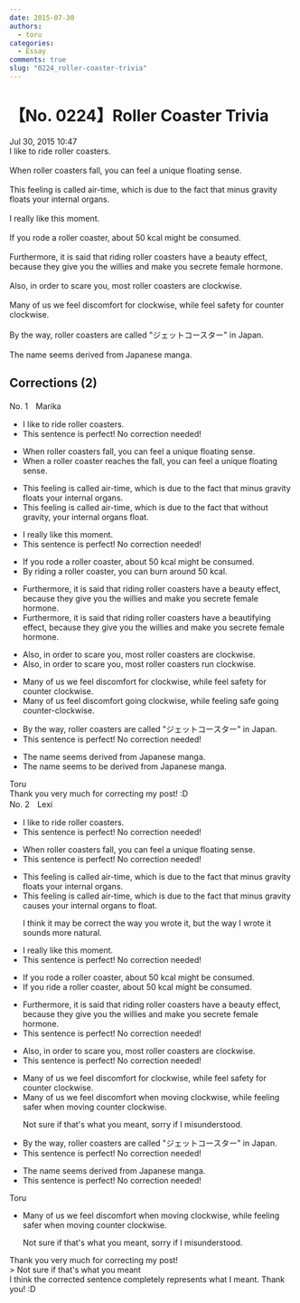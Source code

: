 ```yaml
---
date: 2015-07-30
authors:
  - toru
categories:
  - Essay
comments: true
slug: "0224_roller-coaster-trivia"
---
```


# 【No. 0224】Roller Coaster Trivia
<div class="date">Jul 30, 2015 10:47</div>
<div id="post"><div id="body_show_ori">
I like to ride roller coasters.<br/><br/>When roller coasters fall, you can feel a unique floating sense.<br/><br/>This feeling is called air-time, which is due to the fact that minus gravity floats your internal organs.<br/><br/>I really like this moment.<br/><br/>If you rode a roller coaster, about 50 kcal might be consumed.<br/><br/>Furthermore, it is said that riding roller coasters have a beauty effect, because they give you the willies and make you secrete female hormone.<br/><br/>Also, in order to scare you, most roller coasters are clockwise.<br/><br/>Many of us we feel discomfort for clockwise, while feel safety for counter clockwise.<br/><br/>By the way, roller coasters are called "ジェットコースター" in Japan.<br/><br/>The name seems derived from Japanese manga.
</div></div>

<!-- more -->


## Corrections (2)
<div id="block"><div class="first_name"> No. 1　<span class="just_name">Marika</span></div><div id="block2">
<ul class="correction_field">
<li class="incorrect">I like to ride roller coasters.</li>
<li class="corrected perfect">This sentence is perfect! No correction needed!</li>
</ul>
<ul class="correction_field">
<li class="incorrect">When roller coasters fall, you can feel a unique floating sense.</li>
<li class="corrected correct">
When a roller coaster reaches the fall, you can feel a unique floating sense.
</li>
</ul>
<ul class="correction_field">
<li class="incorrect">This feeling is called air-time, which is due to the fact that minus gravity floats your internal organs.</li>
<li class="corrected correct">
This feeling is called air-time, which is due to the fact that without gravity, your internal organs float.
</li>
</ul>
<ul class="correction_field">
<li class="incorrect">I really like this moment.</li>
<li class="corrected perfect">This sentence is perfect! No correction needed!</li>
</ul>
<ul class="correction_field">
<li class="incorrect">If you rode a roller coaster, about 50 kcal might be consumed.</li>
<li class="corrected correct">
By riding a roller coaster, you can burn around 50 kcal.
</li>
</ul>
<ul class="correction_field">
<li class="incorrect">Furthermore, it is said that riding roller coasters have a beauty effect, because they give you the willies and make you secrete female hormone.</li>
<li class="corrected correct">
Furthermore, it is said that riding roller coasters have a beautifying effect, because they give you the willies and make you secrete female hormone.
</li>
</ul>
<ul class="correction_field">
<li class="incorrect">Also, in order to scare you, most roller coasters are clockwise.</li>
<li class="corrected correct">
Also, in order to scare you, most roller coasters run clockwise.
</li>
</ul>
<ul class="correction_field">
<li class="incorrect">Many of us we feel discomfort for clockwise, while feel safety for counter clockwise.</li>
<li class="corrected correct">
Many of us feel discomfort going clockwise, while feeling safe going counter-clockwise.
</li>
</ul>
<ul class="correction_field">
<li class="incorrect">By the way, roller coasters are called "ジェットコースター" in Japan.</li>
<li class="corrected perfect">This sentence is perfect! No correction needed!</li>
</ul>
<ul class="correction_field">
<li class="incorrect">The name seems derived from Japanese manga.</li>
<li class="corrected correct">
The name seems to be derived from Japanese manga.
</li>
</ul>
</div><div class="name"><span class="just_name">Toru</span><br>
Thank you very much for correcting my post! :D
</div>
</div>
<div id="block"><div class="first_name"> No. 2　<span class="just_name">Lexi</span></div><div id="block2">
<ul class="correction_field">
<li class="incorrect">I like to ride roller coasters.</li>
<li class="corrected perfect">This sentence is perfect! No correction needed!</li>
</ul>
<ul class="correction_field">
<li class="incorrect">When roller coasters fall, you can feel a unique floating sense.</li>
<li class="corrected perfect">This sentence is perfect! No correction needed!</li>
</ul>
<ul class="correction_field">
<li class="incorrect">This feeling is called air-time, which is due to the fact that minus gravity floats your internal organs.</li>
<li class="corrected correct">
This feeling is called air-time, which is due to the fact that minus gravity <span class="f_blue">causes </span>your internal organs <span class="f_blue">to float</span>.
<p class="correction_comment">I think it may be correct the way you wrote it, but the way I wrote it sounds more natural.</p>
</li>
</ul>
<ul class="correction_field">
<li class="incorrect">I really like this moment.</li>
<li class="corrected perfect">This sentence is perfect! No correction needed!</li>
</ul>
<ul class="correction_field">
<li class="incorrect">If you rode a roller coaster, about 50 kcal might be consumed.</li>
<li class="corrected correct">
If you <span class="f_blue">ride</span> a roller coaster, about 50 kcal might be consumed.
</li>
</ul>
<ul class="correction_field">
<li class="incorrect">Furthermore, it is said that riding roller coasters have a beauty effect, because they give you the willies and make you secrete female hormone.</li>
<li class="corrected perfect">This sentence is perfect! No correction needed!</li>
</ul>
<ul class="correction_field">
<li class="incorrect">Also, in order to scare you, most roller coasters are clockwise.</li>
<li class="corrected perfect">This sentence is perfect! No correction needed!</li>
</ul>
<ul class="correction_field">
<li class="incorrect">Many of us we feel discomfort for clockwise, while feel safety for counter clockwise.</li>
<li class="corrected correct">
Many of us we feel discomfort <span class="f_blue">when moving</span> clockwise, while <span class="f_blue">feeling safer when moving </span>counter clockwise.
<p class="correction_comment">Not sure if that's what you meant, sorry if I misunderstood.</p>
</li>
</ul>
<ul class="correction_field">
<li class="incorrect">By the way, roller coasters are called "ジェットコースター" in Japan.</li>
<li class="corrected perfect">This sentence is perfect! No correction needed!</li>
</ul>
<ul class="correction_field">
<li class="incorrect">The name seems derived from Japanese manga.</li>
<li class="corrected perfect">This sentence is perfect! No correction needed!</li>
</ul>
</div><div class="name"><span class="just_name">Toru</span><br><div class="quote_field"><ul class="correction_field">
<li class="corrected correct">
Many of us we feel discomfort <span class="f_blue">when moving</span> clockwise, while <span class="f_blue">feeling safer when moving </span>counter clockwise.
<p class="correction_comment">
Not sure if that's what you meant, sorry if I misunderstood.
</p>
</li>
</ul></div>
Thank you very much for correcting my post!<br/>&gt; Not sure if that's what you meant<br/>I think the corrected sentence completely represents what I meant. Thank you! :D
</div>
</div>
